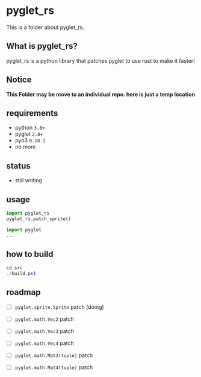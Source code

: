# pyglet_rs

This is a folder about pyglet_rs.

## What is pyglet_rs?

pyglet_rs is a python library that patches pyglet to use rust to make it faster!

## Notice

**This Folder may be move to an individual repo. here is just a temp location**

## requirements
- python `3.8+`
- pyglet `2.0+`
- pyo3 `0.18.1`
- no more

## status
- still writing

## usage

```python
import pyglet_rs
pyglet_rs.patch_sprite()

import pyglet
...
```

## how to build

```powershell
cd src
./build.ps1
```

## roadmap

- [ ] `pyglet.sprite.Sprite` patch (doing)

- [ ] `pyglet.math.Vec2` patch
- [ ] `pyglet.math.Vec3` patch
- [ ] `pyglet.math.Vec4` patch
- [ ] `pyglet.math.Mat3(tuple)` patch
- [ ] `pyglet.math.Mat4(tuple)` patch

